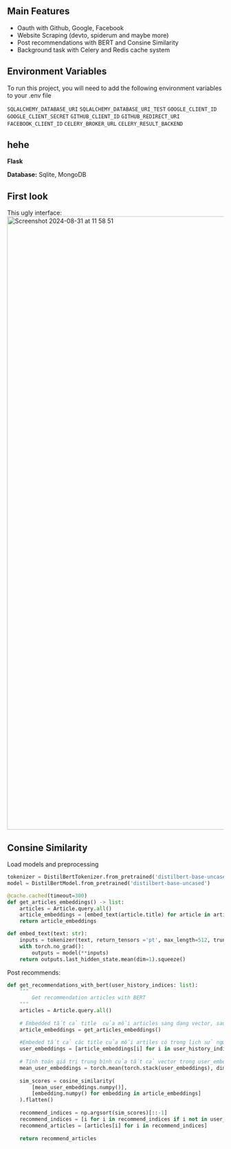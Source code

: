 
## Main Features

- Oauth with Github, Google, Facebook
- Website Scraping (devto, spiderum and maybe more)
- Post recommendations with BERT and Consine Similarity
- Background task with Celery and Redis cache system



## Environment Variables

To run this project, you will need to add the following environment variables to your .env file

`SQLALCHEMY_DATABASE_URI`
`SQLALCHEMY_DATABASE_URI_TEST`
`GOOGLE_CLIENT_ID`
`GOOGLE_CLIENT_SECRET`
`GITHUB_CLIENT_ID`
`GITHUB_REDIRECT_URI`
`FACEBOOK_CLIENT_ID`
`CELERY_BROKER_URL`
`CELERY_RESULT_BACKEND`



## hehe

**Flask** 

**Database:** Sqlite, MongoDB


## First look

This ugly interface:
<img width="1427" alt="Screenshot 2024-08-31 at 11 58 51" src="https://github.com/user-attachments/assets/44f59eb0-43dd-420a-b7a0-ed2ada5ebc77">


## Consine Similarity

Load models and preprocessing

```python
tokenizer = DistilBertTokenizer.from_pretrained('distilbert-base-uncased', clean_up_tokenization_spaces=True)
model = DistilBertModel.from_pretrained('distilbert-base-uncased')

@cache.cached(timeout=300)
def get_articles_embeddings() -> list:
    articles = Article.query.all()
    article_embeddings = [embed_text(article.title) for article in articles]
    return article_embeddings

def embed_text(text: str):
    inputs = tokenizer(text, return_tensors ='pt', max_length=512, truncation=True, padding=True)
    with torch.no_grad():
        outputs = model(**inputs)
    return outputs.last_hidden_state.mean(dim=1).squeeze()
```

Post recommends:
```python
def get_recommendations_with_bert(user_history_indices: list):
    """
        Get recommendation articles with BERT
    """
    articles = Article.query.all()
    
    # Embedded tất cả title  của mỗi articles sang dạng vector, sau đó lưu vào list
    article_embeddings = get_articles_embeddings()
    
    #Embeded tất cả các title của mỗi artiles có trong lịch sử người xem
    user_embeddings = [article_embeddings[i] for i in user_history_indices]
    
    # Tính toán giá trị trung bình của tất cả vector trong user_embedding
    mean_user_embeddings = torch.mean(torch.stack(user_embeddings), dim = 0)
    
    sim_scores = cosine_similarity(
        [mean_user_embeddings.numpy()],
        [embedding.numpy() for embedding in article_embeddings]
    ).flatten()
    
    recommend_indices = np.argsort(sim_scores)[::-1]
    recommend_indices = [i for i in recommend_indices if i not in user_history_indices]
    recommend_articles = [articles[i] for i in recommend_indices]
    
    return recommend_articles
```
